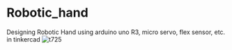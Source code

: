 # Robotic_hand
Designing Robotic Hand using arduino uno R3, micro servo, flex sensor, etc. in tinkercad
![t725](https://user-images.githubusercontent.com/107706189/200297536-d861edcc-1a99-419e-b7f6-b171a1f8e47c.png)
